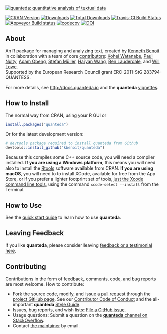 
[![quanteda: quantitative analysis of textual
data](https://cdn.rawgit.com/kbenoit/quanteda/master/images/quanteda_logo.svg)](http://quanteda.io)

[![CRAN
Version](https://www.r-pkg.org/badges/version/quanteda)](https://CRAN.R-project.org/package=quanteda)
[![Downloads](https://cranlogs.r-pkg.org/badges/quanteda)](https://CRAN.R-project.org/package=quanteda)
[![Total
Downloads](https://cranlogs.r-pkg.org/badges/grand-total/quanteda?color=orange)](https://CRAN.R-project.org/package=quanteda)
[![Travis-CI Build
Status](https://travis-ci.org/kbenoit/quanteda.svg?branch=master)](https://travis-ci.org/kbenoit/quanteda)
[![Appveyor Build
status](https://ci.appveyor.com/api/projects/status/e3tf2h1ff0nlv249/branch/master?svg=true)](https://ci.appveyor.com/project/kbenoit/quanteda/branch/master)
[![codecov](https://codecov.io/gh/kbenoit/quanteda/branch/master/graph/badge.svg)](https://codecov.io/gh/kbenoit/quanteda)
[![DOI](https://zenodo.org/badge/5424649.svg)](https://zenodo.org/badge/latestdoi/5424649)

## About

An R package for managing and analyzing text, created by [Kenneth
Benoit](http://kenbenoit.net) in collaboration with a team of core
[contributors](https://github.com/kbenoit/quanteda/graphs/contributors):
[Kohei Watanabe](https://github.com/koheiw), [Paul
Nulty](https://github.com/pnulty), [Adam
Obeng](https://github.com/adamobeng), [Stefan
Müller](http://muellerstefan.net), [Haiyan
Wang](https://github.com/HaiyanLW), [Ben
Lauderdale](https://github.com/lauderdale), and [Will
Lowe](https://github.com/conjugateprior).  
Supported by the European Research Council grant ERC-2011-StG
283794-QUANTESS.

For more details, see <http://docs.quanteda.io> and the **quanteda**
[vignettes](https://quanteda.io/help/).

## How to Install

The normal way from CRAN, using your R GUI or

``` r
install.packages("quanteda") 
```

Or for the latest development version:

``` r
# devtools package required to install quanteda from Github 
devtools::install_github("kbenoit/quanteda") 
```

Because this compiles some C++ source code, you will need a compiler
installed. **If you are using a Windows platform**, this means you will
need also to install the
[Rtools](https://CRAN.R-project.org/bin/windows/Rtools/) software
available from CRAN. **If you are using macOS**, you will need to to
install XCode, available for free from the App Store, or if you prefer a
lighter footprint set of tools, [just the Xcode command line
tools](http://osxdaily.com/2014/02/12/install-command-line-tools-mac-os-x/),
using the command `xcode-select --install` from the Terminal.

## How to Use

See the [quick start
quide](http://docs.quanteda.io/articles/pkgdown/quickstart.html) to
learn how to use **quanteda**.

## Leaving Feedback

If you like **quanteda**, please consider leaving [feedback or a
testimonial here](https://github.com/kbenoit/quanteda/issues/461).

## Contributing

Contributions in the form of feedback, comments, code, and bug reports
are most welcome. How to contribute:

  - Fork the source code, modify, and issue a [pull
    request](https://help.github.com/articles/creating-a-pull-request-from-a-fork/)
    through the [project GitHub
    page](https://github.com/kbenoit/quanteda). See our [Contributor
    Code of
    Conduct](https://github.com/kbenoit/quanteda/blob/master/CONDUCT.md)
    and the all-important **quanteda** [Style
    Guide](https://github.com/kbenoit/quanteda/wiki/Style-guide).
  - Issues, bug reports, and wish lists: [File a GitHub
    issue](https://github.com/kbenoit/quanteda/issues).
  - Usage questions: Submit a question on the [**quanteda** channel on
    StackOverflow](http://stackoverflow.com/questions/tagged/quanteda).
  - Contact [the maintainer](kbenoit@lse.ac.uk) by email.

